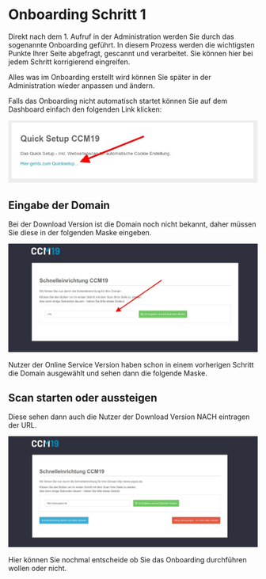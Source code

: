 # Onboarding Schritt 1

Direkt nach dem 1. Aufruf in der Administration werden Sie durch das sogenannte Onboarding geführt. In diesem Prozess werden die wichtigsten Punkte Ihrer Seite abgefragt, gescannt und verarbeitet. Sie können hier bei jedem Schritt korrigierend eingreifen.

Alles was im Onboarding erstellt wird können Sie später in der Administration wieder anpassen und ändern.

Falls das Onboarding nicht automatisch startet können Sie auf dem Dashboard einfach den folgenden Link klicken:

![screenshot-2020.09.29-14_20_02-CCM19 - Cookie Consent Management Software](../assets/screenshot-2020.09.29-14_20_02-CCM19%20-%20Cookie%20Consent%20Management%20Software.jpg)

## Eingabe der Domain

Bei der Download Version ist die Domain noch nicht bekannt, daher müssen Sie diese in der folgenden Maske eingeben.

![screenshot-2020.09.29-14_26_41-CCM19 Onboarding - Cookie Consent Management Software](../assets/screenshot-2020.09.29-14_26_41-CCM19%20Onboarding%20-%20Cookie%20Consent%20Management%20Software.jpg)



Nutzer der Online Service Version haben schon in einem vorherigen Schritt die Domain ausgewählt und sehen dann die folgende Maske. 

## Scan starten oder aussteigen

Diese sehen dann auch die Nutzer der Download Version NACH eintragen der URL.

![screenshot-2020.09.29-14_28_39-CCM19 Onboarding - Cookie Consent Management Software](../assets/screenshot-2020.09.29-14_28_39-CCM19%20Onboarding%20-%20Cookie%20Consent%20Management%20Software.jpg)

Hier können Sie nochmal entscheide ob Sie das Onboarding durchführen wollen oder nicht.




